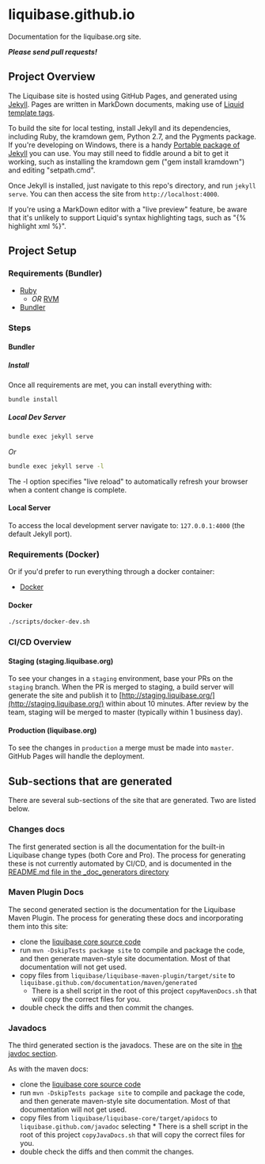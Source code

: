 # liquibase.github.io

Documentation for the liquibase.org site.

***Please send pull requests!***

## Project Overview

The Liquibase site is hosted using GitHub Pages, and generated using [Jekyll](http://jekyllrb.com/). Pages are written in MarkDown documents, making use of [Liquid template tags](http://jekyllrb.com/docs/templates/).

To build the site for local testing, install Jekyll and its dependencies, including Ruby, the kramdown gem, Python 2.7, and the Pygments package. If you're developing on Windows, there is a handy [Portable package of Jekyll](https://github.com/madhur/PortableJekyll) you can use. You may still need to fiddle around a bit to get it working, such as installing the kramdown gem ("gem install kramdown") and editing "setpath.cmd".

Once Jekyll is installed, just navigate to this repo's directory, and run `jekyll serve`. You can then access the site from `http://localhost:4000`.

If you're using a MarkDown editor with a "live preview" feature, be aware that it's unlikely to support Liquid's syntax highlighting tags, such as "{% highlight xml %}".

## Project Setup
### Requirements (Bundler)
* [Ruby](https://ruby-doc.org/)
  * _OR_ [RVM](https://rvm.io/rvm/install)
* [Bundler](https://bundler.io/)

### Steps
#### Bundler
##### Install
Once all requirements are met, you can install everything with:
```bash
bundle install
```

##### Local Dev Server
```bash
bundle exec jekyll serve 
```
_Or_
```bash
bundle exec jekyll serve -l
```
The -l option specifies "live reload" to automatically refresh your browser when a content change is complete.

#### Local Server
To access the local development server navigate to: `127.0.0.1:4000` (the default Jekyll port).

### Requirements (Docker)
Or if you'd prefer to run everything through a docker container:
* [Docker](https://www.docker.com/)

#### Docker
```bash
./scripts/docker-dev.sh
```

### CI/CD Overview
#### Staging (staging.liquibase.org)
To see your changes in a `staging` environment, base your PRs on the `staging` branch. When the PR is merged to staging, a build server will 
generate the site and publish it to [http://staging.liquibase.org/](http://staging.liquibase.org/) within about 10 minutes. After review by the team, 
staging will be merged to master (typically within 1 business day). 

#### Production (liquibase.org)
To see the changes in `production` a merge must be made into `master`. GitHub Pages will handle the deployment.


## Sub-sections that are generated
There are several sub-sections of the site that are generated. Two are listed below. 

### Changes docs
The first generated section is all the documentation for the built-in Liquibase
change types (both Core and Pro). The process for generating these is not currently automated by CI/CD, and is documented
in the [README.md file in the _doc_generators directory](_doc_generators/README.md)

### Maven Plugin Docs
The second generated section is the documentation for the Liquibase Maven Plugin. The process for generating these docs
and incorporating them into this site:
* clone the [liquibase core source code](https://github.com/liquibase/liquibase)
* run `mvn -DskipTests package site` to compile and package the code, and then generate maven-style site documentation. Most of that documentation will not get used.
* copy files from `liquibase/liquibase-maven-plugin/target/site` to `liquibase.github.com/documentation/maven/generated`
  * There is a shell script in the root of this project `copyMavenDocs.sh` that will copy the correct files for you.
* double check the diffs and then commit the changes. 


### Javadocs
The third generated section is the javadocs. These are on the site in [the javdoc section](/javadoc/). 

As with the maven docs:
* clone the [liquibase core source code](https://github.com/liquibase/liquibase)
* run `mvn -DskipTests package site` to compile and package the code, and then generate maven-style site documentation. Most of that documentation will not get used.
* copy files from `liquibase/liquibase-core/target/apidocs` to `liquibase.github.com/javadoc`
 selecting   * There is a shell script in the root of this project `copyJavaDocs.sh` that will copy the correct files for you.
* double check the diffs and then commit the changes. 
